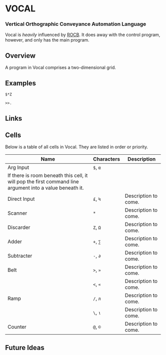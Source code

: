 # VOCAL

### Vertical Orthographic Conveyance Automation Language

Vocal is *heavily* influenced by [ROCB](https://esolangs.org/wiki/RubE_On_Conveyor_Belts). 
It does away with the control program, however, and only has the main program.

## Overview

A program in Vocal comprises a two-dimensional grid.

## Examples



```
$*Z

>>.
```

## Links

## Cells

Below is a table of all cells in Vocal. They are listed in order or priority.

| Name | Characters | Description |
| ---- | ---------- | ----------- |
| Arg Input    | `$`, `α` |
If there is room beneath this cell, it will pop the first command line argument into a value beneath it. |
| Direct Input | `£`, `Ϟ` | Description to come. | 
| Scanner      | `*`      | Description to come. |
| Discarder    | `Z`, `Ω` | Description to come. |
| Adder        | `+`, `∑` | Description to come. |
| Subtracter   | `-`, `∂` | Description to come. |
| Belt         | `>`, `»` | Description to come. |
|              | `<`, `«` | Description to come. |
| Ramp         | `/`, `л` | Description to come. |
|              | `\`, `ι` | Description to come. |
| Counter      | `@`, `©` | Description to come. |

## Future Ideas

